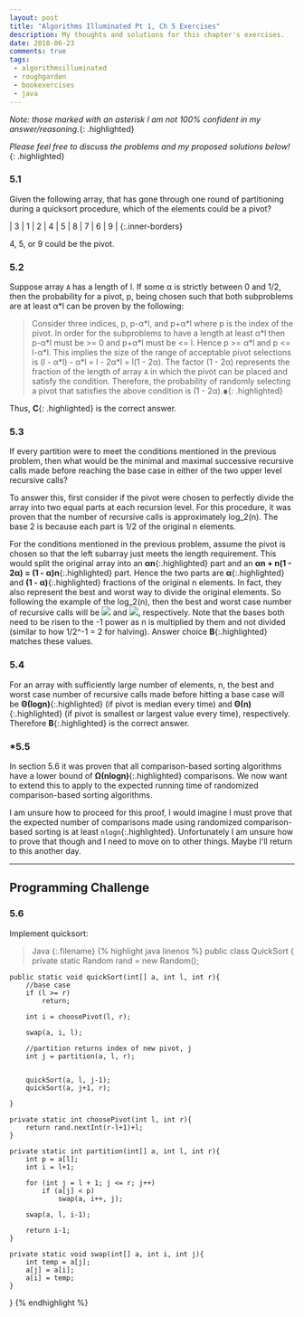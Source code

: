 ```yaml
---
layout: post
title: "Algorithms Illuminated Pt 1, Ch 5 Exercises"
description: My thoughts and solutions for this chapter's exercises.
date: 2018-06-23
comments: true
tags:
 - algorithmsilluminated
 - roughgarden
 - bookexercises
 - java
--- 
```



*Note: those marked with an asterisk I am not 100% confident in my answer/reasoning.*{: .highlighted}

*Please feel free to discuss the problems and my proposed solutions below!*{: .highlighted}


### 5.1

Given the following array, that has gone through one round of partitioning during a quicksort procedure, which of the elements could be a pivot?

| 3 | 1 | 2 | 4 | 5 | 8 | 7 | 6 | 9 |
{:.inner-borders}

4, 5, or 9 could be the pivot.

### 5.2

Suppose array `A` has a length of l.  If some &alpha; is strictly between 0 and 1/2, then the probability for a pivot, p, being chosen such that both subproblems are at least &alpha;*l can be proven by the following:

>Consider three indices, p, p-&alpha;\*l, and p+&alpha;\*l where p is the index of the pivot.  In order for the subproblems to have a length at least &alpha;\*l then p-&alpha;\*l must be >= 0 and p+&alpha;\*l must be <= l.  Hence p >= &alpha;\*l and p <= l-&alpha;\*l.  This implies the size of the range of acceptable pivot selections is (l - &alpha;\*l) - &alpha;\*l = l - 2&alpha;\*l = l(1 - 2&alpha;).  The factor (1 - 2&alpha;) represents the fraction of the length of array `A` in which the pivot can be placed and satisfy the condition.  Therefore, the probability of randomly selecting a pivot that satisfies the above condition is (1 - 2&alpha;).**&#8718;**{: .highlighted}

Thus, **C**{: .highlighted} is the correct answer.

### 5.3

If every partition were to meet the conditions mentioned in the previous problem, then what would be the minimal and maximal successive recursive calls made before reaching the base case in either of the two upper level recursive calls?

To answer this, first consider if the pivot were chosen to perfectly divide the array into two equal parts at each recursion level.  For this procedure, it was proven that the number of recursive calls is approximately log_2(n).  The base 2 is because each part is 1/2 of the original n elements.

For the conditions mentioned in the previous problem, assume the pivot is chosen so that the left subarray just meets the length requirement.  This would split the original array into an **&alpha;n**{:.highlighted} part and an **&alpha;n + n(1 - 2&alpha;) = (1 - &alpha;)n**{:.highlighted} part.  Hence the two parts are **&alpha;**{:.highlighted} and **(1 - &alpha;)**{:.highlighted} fractions of the original n elements.  In fact, they also represent the best and worst way to divide the original elements.  So following the example of the log_2(n), then the best and worst case number of recursive calls will be <img src="http://latex.codecogs.com/svg.latex?\color{Orange}log_{\alpha^-1}(n)" class="latexinline"/> and <img src="http://latex.codecogs.com/svg.latex?\color{Orange}log_{(1-\alpha)^-1}(n)" class="latexinline"/>, respectively. Note that the bases both need to be risen to the -1 power as n is multiplied by them and not divided (similar to how 1/2^-1 = 2 for halving).  Answer choice **B**{:.highlighted} matches these values.

### 5.4

For an array with sufficiently large number of elements, n, the best and worst case number of recursive calls made before hitting a base case will be **&Theta;(logn)**{:.highlighted} (if pivot is median every time) and **&Theta;(n)**{:.highlighted} (if pivot is smallest or largest value every time), respectively.  Therefore **B**{:.highlighted} is the correct answer.


### *5.5

In section 5.6 it was proven that all comparison-based sorting algorithms have a lower bound of **&Omega;(nlogn)**{:.highlighted} comparisons.  We now want to extend this to apply to the expected running time of randomized comparison-based sorting algorithms.  

I am unsure how to proceed for this proof, I would imagine I must prove that the expected number of comparisons made using randomized comparison-based sorting is at least `nlogn`{:.highlighted}.  Unfortunately I am unsure how to prove that though and I need to move on to other things.  Maybe I'll return to this another day.

---
## Programming Challenge

### 5.6

Implement quicksort:

>Java
{:.filename}
{% highlight java linenos %}
public class QuickSort {
    private static Random rand = new Random();
    
    public static void quickSort(int[] a, int l, int r){
        //base case
        if (l >= r)
            return;
        
        int i = choosePivot(l, r);
        
        swap(a, i, l);
        
        //partition returns index of new pivot, j
        int j = partition(a, l, r);
        
        
        quickSort(a, l, j-1);
        quickSort(a, j+1, r);
        
    }
    
    private static int choosePivot(int l, int r){
        return rand.nextInt(r-l+1)+l;
    }
    
    private static int partition(int[] a, int l, int r){
        int p = a[l];
        int i = l+1;
        
        for (int j = l + 1; j <= r; j++)
            if (a[j] < p)
                swap(a, i++, j);
        
        swap(a, l, i-1);
        
        return i-1;
    }
    
    private static void swap(int[] a, int i, int j){
        int temp = a[j];
        a[j] = a[i];
        a[i] = temp;
    }
}
{% endhighlight %}
